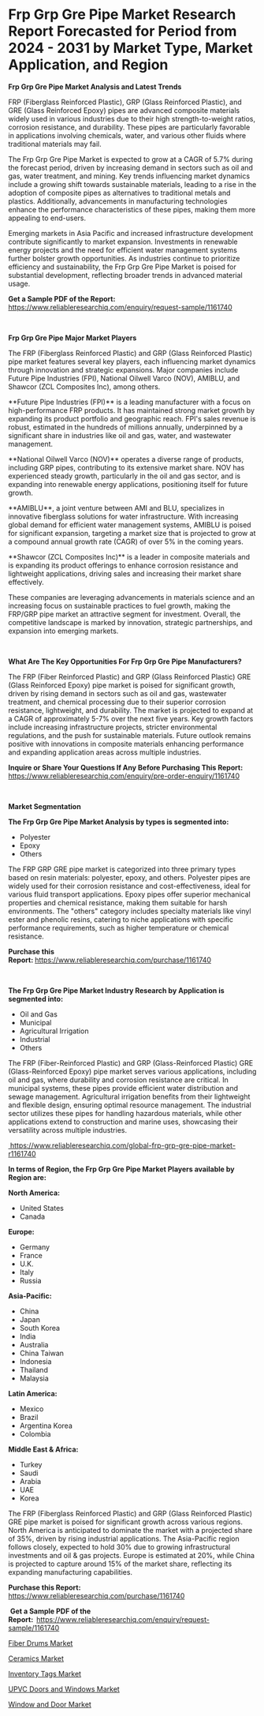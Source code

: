 <p><h1>Frp Grp Gre Pipe Market Research Report Forecasted for Period from 2024 -  2031 by Market Type, Market Application, and Region</h1></p><p><strong>Frp Grp Gre Pipe Market Analysis and Latest Trends</strong></p>
<p><p>FRP (Fiberglass Reinforced Plastic), GRP (Glass Reinforced Plastic), and GRE (Glass Reinforced Epoxy) pipes are advanced composite materials widely used in various industries due to their high strength-to-weight ratios, corrosion resistance, and durability. These pipes are particularly favorable in applications involving chemicals, water, and various other fluids where traditional materials may fail.</p><p>The Frp Grp Gre Pipe Market is expected to grow at a CAGR of 5.7% during the forecast period, driven by increasing demand in sectors such as oil and gas, water treatment, and mining. Key trends influencing market dynamics include a growing shift towards sustainable materials, leading to a rise in the adoption of composite pipes as alternatives to traditional metals and plastics. Additionally, advancements in manufacturing technologies enhance the performance characteristics of these pipes, making them more appealing to end-users.</p><p>Emerging markets in Asia Pacific and increased infrastructure development contribute significantly to market expansion. Investments in renewable energy projects and the need for efficient water management systems further bolster growth opportunities. As industries continue to prioritize efficiency and sustainability, the Frp Grp Gre Pipe Market is poised for substantial development, reflecting broader trends in advanced material usage.</p></p>
<p><strong>Get a Sample PDF of the Report:&nbsp;</strong> <a href="https://www.reliableresearchiq.com/enquiry/request-sample/1161740?utm_campaign=1159&utm_medium=2&utm_source=Github&utm_content=ia&utm_term=10122024&utm_id=frp-grp-gre-pipe">https://www.reliableresearchiq.com/enquiry/request-sample/1161740</a></p>
<p>&nbsp;</p>
<p><strong>Frp Grp Gre Pipe Major Market Players</strong></p>
<p><p>The FRP (Fiberglass Reinforced Plastic) and GRP (Glass Reinforced Plastic) pipe market features several key players, each influencing market dynamics through innovation and strategic expansions. Major companies include Future Pipe Industries (FPI), National Oilwell Varco (NOV), AMIBLU, and Shawcor (ZCL Composites Inc), among others.</p><p>**Future Pipe Industries (FPI)** is a leading manufacturer with a focus on high-performance FRP products. It has maintained strong market growth by expanding its product portfolio and geographic reach. FPI's sales revenue is robust, estimated in the hundreds of millions annually, underpinned by a significant share in industries like oil and gas, water, and wastewater management.</p><p>**National Oilwell Varco (NOV)** operates a diverse range of products, including GRP pipes, contributing to its extensive market share. NOV has experienced steady growth, particularly in the oil and gas sector, and is expanding into renewable energy applications, positioning itself for future growth.</p><p>**AMIBLU**, a joint venture between AMI and BLU, specializes in innovative fiberglass solutions for water infrastructure. With increasing global demand for efficient water management systems, AMIBLU is poised for significant expansion, targeting a market size that is projected to grow at a compound annual growth rate (CAGR) of over 5% in the coming years.</p><p>**Shawcor (ZCL Composites Inc)** is a leader in composite materials and is expanding its product offerings to enhance corrosion resistance and lightweight applications, driving sales and increasing their market share effectively. </p><p>These companies are leveraging advancements in materials science and an increasing focus on sustainable practices to fuel growth, making the FRP/GRP pipe market an attractive segment for investment. Overall, the competitive landscape is marked by innovation, strategic partnerships, and expansion into emerging markets.</p></p>
<p>&nbsp;</p>
<p><strong>What Are The Key Opportunities For Frp Grp Gre Pipe Manufacturers?</strong></p>
<p><p>The FRP (Fiber Reinforced Plastic) and GRP (Glass Reinforced Plastic) GRE (Glass Reinforced Epoxy) pipe market is poised for significant growth, driven by rising demand in sectors such as oil and gas, wastewater treatment, and chemical processing due to their superior corrosion resistance, lightweight, and durability. The market is projected to expand at a CAGR of approximately 5-7% over the next five years. Key growth factors include increasing infrastructure projects, stricter environmental regulations, and the push for sustainable materials. Future outlook remains positive with innovations in composite materials enhancing performance and expanding application areas across multiple industries.</p></p>
<p><strong>Inquire or Share Your Questions If Any Before Purchasing This Report:</strong> <a href="https://www.reliableresearchiq.com/enquiry/pre-order-enquiry/1161740?utm_campaign=1159&utm_medium=2&utm_source=Github&utm_content=ia&utm_term=10122024&utm_id=frp-grp-gre-pipe">https://www.reliableresearchiq.com/enquiry/pre-order-enquiry/1161740</a></p>
<p>&nbsp;</p>
<p><strong>Market Segmentation</strong></p>
<p><strong>The Frp Grp Gre Pipe Market Analysis by types is segmented into:</strong></p>
<p><ul><li>Polyester</li><li>Epoxy</li><li>Others</li></ul></p>
<p><p>The FRP GRP GRE pipe market is categorized into three primary types based on resin materials: polyester, epoxy, and others. Polyester pipes are widely used for their corrosion resistance and cost-effectiveness, ideal for various fluid transport applications. Epoxy pipes offer superior mechanical properties and chemical resistance, making them suitable for harsh environments. The "others" category includes specialty materials like vinyl ester and phenolic resins, catering to niche applications with specific performance requirements, such as higher temperature or chemical resistance.</p></p>
<p><strong>Purchase this Report:&nbsp;</strong><a href="https://www.reliableresearchiq.com/purchase/1161740?utm_campaign=1159&utm_medium=2&utm_source=Github&utm_content=ia&utm_term=10122024&utm_id=frp-grp-gre-pipe">https://www.reliableresearchiq.com/purchase/1161740</a></p>
<p>&nbsp;</p>
<p><strong>The Frp Grp Gre Pipe Market Industry Research by Application is segmented into:</strong></p>
<p><ul><li>Oil and Gas</li><li>Municipal</li><li>Agricultural Irrigation</li><li>Industrial</li><li>Others</li></ul></p>
<p><p>The FRP (Fiber-Reinforced Plastic) and GRP (Glass-Reinforced Plastic) GRE (Glass-Reinforced Epoxy) pipe market serves various applications, including oil and gas, where durability and corrosion resistance are critical. In municipal systems, these pipes provide efficient water distribution and sewage management. Agricultural irrigation benefits from their lightweight and flexible design, ensuring optimal resource management. The industrial sector utilizes these pipes for handling hazardous materials, while other applications extend to construction and marine uses, showcasing their versatility across multiple industries.</p></p>
<p><a href="https://www.reliableresearchiq.com/global-frp-grp-gre-pipe-market-r1161740?utm_campaign=1159&utm_medium=2&utm_source=Github&utm_content=ia&utm_term=10122024&utm_id=frp-grp-gre-pipe">&nbsp;https://www.reliableresearchiq.com/global-frp-grp-gre-pipe-market-r1161740</a></p>
<p><strong>In terms of Region, the Frp Grp Gre Pipe Market Players available by Region are:</strong></p>
<p>
    <p> <strong> North America: </strong>
        <ul>
            <li>United States</li>
            <li>Canada</li>
        </ul>
        </p> 
    <p> <strong> Europe: </strong>
        <ul>
            <li>Germany</li>
            <li>France</li>
            <li>U.K.</li>
            <li>Italy</li>
            <li>Russia</li>
        </ul>
        </p> 
    <p> <strong> Asia-Pacific: </strong>
        <ul>
            <li>China</li>
            <li>Japan</li>
            <li>South Korea</li>
            <li>India</li>
            <li>Australia</li>
            <li>China Taiwan</li>
            <li>Indonesia</li>
            <li>Thailand</li>
            <li>Malaysia</li>
        </ul>
        </p> 
    <p> <strong> Latin America: </strong>
        <ul>
            <li>Mexico</li>
            <li>Brazil</li>
            <li>Argentina Korea</li>
            <li>Colombia</li>
        </ul>
        </p> 
    <p> <strong> Middle East & Africa: </strong>
        <ul>
            <li>Turkey</li>
            <li>Saudi</li>
            <li>Arabia</li>
            <li>UAE</li>
            <li>Korea</li>
        </ul>
    </p>
    </p>
<p><p>The FRP (Fiberglass Reinforced Plastic) and GRP (Glass Reinforced Plastic) GRE pipe market is poised for significant growth across various regions. North America is anticipated to dominate the market with a projected share of 35%, driven by rising industrial applications. The Asia-Pacific region follows closely, expected to hold 30% due to growing infrastructural investments and oil & gas projects. Europe is estimated at 20%, while China is projected to capture around 15% of the market share, reflecting its expanding manufacturing capabilities.</p></p>
<p><strong>Purchase this Report: </strong><a href="https://www.reliableresearchiq.com/purchase/1161740?utm_campaign=1159&utm_medium=2&utm_source=Github&utm_content=ia&utm_term=10122024&utm_id=frp-grp-gre-pipe">https://www.reliableresearchiq.com/purchase/1161740</a></p>
<p>&nbsp;<strong>Get a Sample PDF of the Report:&nbsp;&nbsp;</strong><a href="https://www.reliableresearchiq.com/enquiry/request-sample/1161740?utm_campaign=1159&utm_medium=2&utm_source=Github&utm_content=ia&utm_term=10122024&utm_id=frp-grp-gre-pipe">https://www.reliableresearchiq.com/enquiry/request-sample/1161740</a></p>
<p><strong></strong></p>
<p><p><a href="https://www.linkedin.com/pulse/assessing-effect-ofcompany-thefiber-drums-market-size-witha-cjfmf?utm_campaign=1159&utm_medium=2&utm_source=Github&utm_content=ia&utm_term=10122024&utm_id=frp-grp-gre-pipe">Fiber Drums Market</a></p><p><a href="https://www.linkedin.com/pulse/estimating-ceramics-market-size-future-growth-potential-segment-uwxpf?utm_campaign=1159&utm_medium=2&utm_source=Github&utm_content=ia&utm_term=10122024&utm_id=frp-grp-gre-pipe">Ceramics Market</a></p><p><a href="https://www.linkedin.com/pulse/inventory-tags-market-share-size-2024-2031-detailed-research-wyw7f?utm_campaign=1159&utm_medium=2&utm_source=Github&utm_content=ia&utm_term=10122024&utm_id=frp-grp-gre-pipe">Inventory Tags Market</a></p><p><a href="https://www.linkedin.com/pulse/upvc-doors-windows-market-sizeshare-recent-development-sales-pricesforecasted-cuodf?utm_campaign=1159&utm_medium=2&utm_source=Github&utm_content=ia&utm_term=10122024&utm_id=frp-grp-gre-pipe">UPVC Doors and Windows Market</a></p><p><a href="https://www.linkedin.com/pulse/providing-both-historical-trends-future-projections-window-nd6xf?utm_campaign=1159&utm_medium=2&utm_source=Github&utm_content=ia&utm_term=10122024&utm_id=frp-grp-gre-pipe">Window and Door Market</a></p></p>